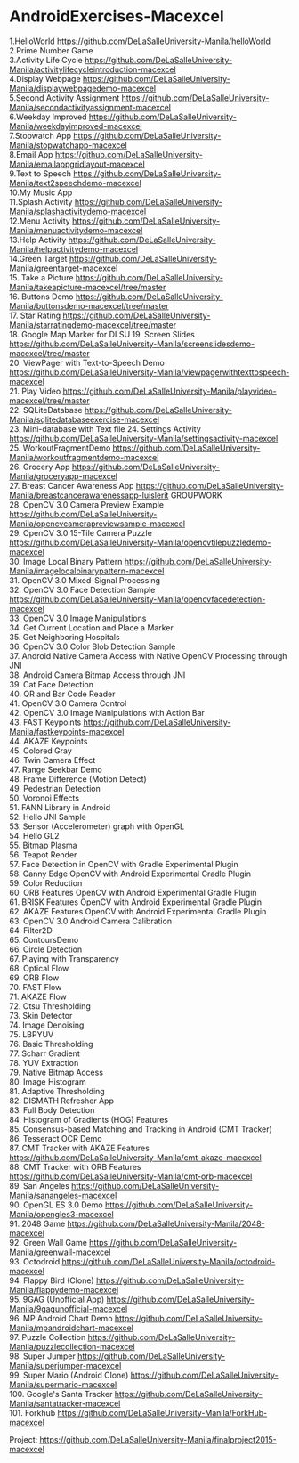# AndroidExercises-Macexcel

1.HelloWorld https://github.com/DeLaSalleUniversity-Manila/helloWorld <br />
2.Prime Number Game </br>
3.Activity Life Cycle https://github.com/DeLaSalleUniversity-Manila/activitylifecycleintroduction-macexcel <br />
4.Display Webpage https://github.com/DeLaSalleUniversity-Manila/displaywebpagedemo-macexcel <br />
5.Second Activity Assignment https://github.com/DeLaSalleUniversity-Manila/secondactivityassignment-macexcel <br />
6.Weekday Improved https://github.com/DeLaSalleUniversity-Manila/weekdayimproved-macexcel <br />
7.Stopwatch App https://github.com/DeLaSalleUniversity-Manila/stopwatchapp-macexcel <br />
8.Email App https://github.com/DeLaSalleUniversity-Manila/emailappgridlayout-macexcel <br />
9.Text to Speech https://github.com/DeLaSalleUniversity-Manila/text2speechdemo-macexcel <br />
10.My Music App  <br />
11.Splash Activity https://github.com/DeLaSalleUniversity-Manila/splashactivitydemo-macexcel <br />
12.Menu Activity https://github.com/DeLaSalleUniversity-Manila/menuactivitydemo-macexcel <br />
13.Help Activity https://github.com/DeLaSalleUniversity-Manila/helpactivitydemo-macexcel <br />
14.Green Target  https://github.com/DeLaSalleUniversity-Manila/greentarget-macexcel <br />
15. Take a Picture https://github.com/DeLaSalleUniversity-Manila/takeapicture-macexcel/tree/master <br />
16. Buttons Demo  https://github.com/DeLaSalleUniversity-Manila/buttonsdemo-macexcel/tree/master <br />
17. Star Rating  https://github.com/DeLaSalleUniversity-Manila/starratingdemo-macexcel/tree/master <br />
18. Google Map Marker for DLSU 
19. Screen Slides https://github.com/DeLaSalleUniversity-Manila/screenslidesdemo-macexcel/tree/master <br />
20. ViewPager with Text-to-Speech Demo https://github.com/DeLaSalleUniversity-Manila/viewpagerwithtexttospeech-macexcel <br />
21. Play Video https://github.com/DeLaSalleUniversity-Manila/playvideo-macexcel/tree/master <br />
22. SQLiteDatabase https://github.com/DeLaSalleUniversity-Manila/sqlitedatabaseexercise-macexcel <br />
23. Mini-database with Text file 
24. Settings Activity https://github.com/DeLaSalleUniversity-Manila/settingsactivity-macexcel </br>
25. WorkoutFragmentDemo https://github.com/DeLaSalleUniversity-Manila/workoutfragmentdemo-macexcel<br />
26. Grocery App https://github.com/DeLaSalleUniversity-Manila/groceryapp-macexcel <br />
27. Breast Cancer Awareness App https://github.com/DeLaSalleUniversity-Manila/breastcancerawarenessapp-luislerit GROUPWORK <br />
28. OpenCV 3.0 Camera Preview Example  https://github.com/DeLaSalleUniversity-Manila/opencvcamerapreviewsample-macexcel <br />
29. OpenCV 3.0 15-Tile Camera Puzzle https://github.com/DeLaSalleUniversity-Manila/opencvtilepuzzledemo-macexcel <br />
30. Image Local Binary Pattern https://github.com/DeLaSalleUniversity-Manila/imagelocalbinarypattern-macexcel <br />
31. OpenCV 3.0 Mixed-Signal Processing  <br />
32. OpenCV 3.0 Face Detection Sample https://github.com/DeLaSalleUniversity-Manila/opencvfacedetection-macexcel <br />
33. OpenCV 3.0 Image Manipulations  <br />
34. Get Current Location and Place a Marker  <br />
35. Get Neighboring Hospitals  <br />
36. OpenCV 3.0 Color Blob Detection Sample <br />
37. Android Native Camera Access with Native OpenCV Processing through JNI <br />
38. Android Camera Bitmap Access through JNI <br />
39. Cat Face Detection <br />
40. QR and Bar Code Reader <br />
41. OpenCV 3.0 Camera Control  <br />
42. OpenCV 3.0 Image Manipulations with Action Bar  <br />
43. FAST Keypoints https://github.com/DeLaSalleUniversity-Manila/fastkeypoints-macexcel  <br />
44. AKAZE Keypoints <br />
45. Colored Gray <br />
46. Twin Camera Effect  <br />
47. Range Seekbar Demo  <br />
48. Frame Difference (Motion Detect)  <br />
49. Pedestrian Detection  <br />
50. Voronoi Effects  <br />
51. FANN Library in Android  <br />
52. Hello JNI Sample  <br />
53. Sensor (Accelerometer) graph with OpenGL <br />
54. Hello GL2  <br />
55. Bitmap Plasma <br />
56. Teapot Render  <br />
57. Face Detection in OpenCV with Gradle Experimental Plugin  <br />
58. Canny Edge OpenCV with Android Experimental Gradle Plugin  <br />
59. Color Reduction <br />
60. ORB Features OpenCV with Android Experimental Gradle Plugin  <br />
61. BRISK Features OpenCV with Android Experimental Gradle Plugin  <br />
62. AKAZE Features OpenCV with Android Experimental Gradle Plugin <br />
63. OpenCV 3.0 Android Camera Calibration  <br />
64. Filter2D <br />
65. ContoursDemo <br />
66. Circle Detection <br />
67. Playing with Transparency <br />
68. Optical Flow <br />
69. ORB Flow  <br />
70. FAST Flow <br />
71. AKAZE Flow <br />
72. Otsu Thresholding <br />
73. Skin Detector <br />
74. Image Denoising <br />
75. LBPYUV <br />
76. Basic Thresholding  <br />
77. Scharr Gradient <br />
78. YUV Extraction <br />
79. Native Bitmap Access <br />
80. Image Histogram <br />
81. Adaptive Thresholding <br />
82. DISMATH Refresher App <br />
83. Full Body Detection <br />
84. Histogram of Gradients (HOG) Features  <br />
85. Consensus-based Matching and Tracking in Android (CMT Tracker)  <br />
86. Tesseract OCR Demo  <br />
87. CMT Tracker with AKAZE Features https://github.com/DeLaSalleUniversity-Manila/cmt-akaze-macexcel <br />
88. CMT Tracker with ORB Features https://github.com/DeLaSalleUniversity-Manila/cmt-orb-macexcel <br />
89. San Angeles https://github.com/DeLaSalleUniversity-Manila/sanangeles-macexcel <br />
90. OpenGL ES 3.0 Demo  https://github.com/DeLaSalleUniversity-Manila/opengles3-macexcel <br />
91. 2048 Game https://github.com/DeLaSalleUniversity-Manila/2048-macexcel <br />
92. Green Wall Game https://github.com/DeLaSalleUniversity-Manila/greenwall-macexcel  <br />
93. Octodroid https://github.com/DeLaSalleUniversity-Manila/octodroid-macexcel <br />
94. Flappy Bird (Clone) https://github.com/DeLaSalleUniversity-Manila/flappydemo-macexcel <br />
95. 9GAG (Unofficial App) https://github.com/DeLaSalleUniversity-Manila/9gagunofficial-macexcel <br />
96. MP Android Chart Demo https://github.com/DeLaSalleUniversity-Manila/mpandroidchart-macexcel <br />
97. Puzzle Collection https://github.com/DeLaSalleUniversity-Manila/puzzlecollection-macexcel <br />
98. Super Jumper https://github.com/DeLaSalleUniversity-Manila/superjumper-macexcel <br />
99. Super Mario (Android Clone) https://github.com/DeLaSalleUniversity-Manila/supermario-macexcel <br />
100. Google's Santa Tracker https://github.com/DeLaSalleUniversity-Manila/santatracker-macexcel <br />
101. Forkhub https://github.com/DeLaSalleUniversity-Manila/ForkHub-macexcel <br />

Project: https://github.com/DeLaSalleUniversity-Manila/finalproject2015-macexcel 


